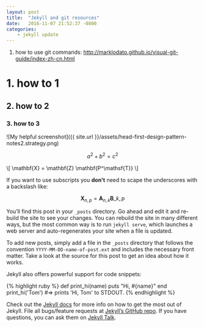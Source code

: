 ```yaml
---
layout: post
title:  "Jekyll and git resources"
date:   2016-11-07 21:52:37 -0800
categories:
    - jekyll update
---
```


1. how to use git commands:
http://marklodato.github.io/visual-git-guide/index-zh-cn.html

# 1. how to 1
## 2. how to 2
### 3. how to 3

![My helpful screenshot]({{ site.url }}/assets/head-first-design-pattern-notes2.strategy.png)

$$a^2 + b^2 = c^2$$

\\[ \mathbf{X} = \mathbf{Z} \mathbf{P^\mathsf{T}} \\]

If you want to use subscripts you **don\'t** need to scape the
underscores with a backslash like:

$$ \mathbf{X}_{n,p} = \mathbf{A}_{n,k} \mathbf{B}\_{k,p} $$

You’ll find this post in your `_posts` directory. Go ahead and edit it and
re-build the site to see your changes. You can rebuild the site in many
different ways, but the most common way is to run `jekyll serve`, which launches
a web server and auto-regenerates your site when a file is updated.

To add new posts, simply add a file in the `_posts` directory that follows the
convention `YYYY-MM-DD-name-of-post.ext` and includes the necessary front
matter. Take a look at the source for this post to get an idea about how it
works.

Jekyll also offers powerful support for code snippets:

{% highlight ruby %}
def print_hi(name)
  puts "Hi, #{name}"
end
print_hi('Tom')
#=> prints 'Hi, Tom' to STDOUT.
{% endhighlight %}

Check out the [Jekyll docs][jekyll-docs] for more info on how to get the most
out of Jekyll. File all bugs/feature requests at [Jekyll’s GitHub
repo][jekyll-gh]. If you have questions, you can ask them on [Jekyll
Talk][jekyll-talk].

[jekyll-docs]: http://jekyllrb.com/docs/home
[jekyll-gh]:   https://github.com/jekyll/jekyll
[jekyll-talk]: https://talk.jekyllrb.com/
